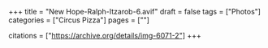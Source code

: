 +++
title = "New Hope-Ralph-Itzarob-6.avif"
draft = false
tags = ["Photos"]
categories = ["Circus Pizza"]
pages = [""]

citations = ["https://archive.org/details/img-6071-2"]
+++
